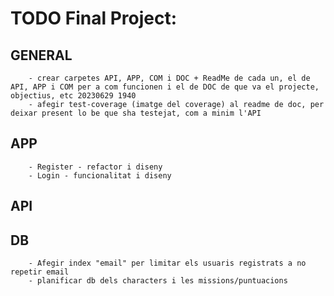 # TODO Final Project:
##  GENERAL
        - crear carpetes API, APP, COM i DOC + ReadMe de cada un, el de API, APP i COM per a com funcionen i el de DOC de que va el projecte, objectius, etc 20230629 1940
        - afegir test-coverage (imatge del coverage) al readme de doc, per deixar present lo be que sha testejat, com a minim l'API

##  APP
        - Register - refactor i diseny
        - Login - funcionalitat i diseny

##  API

##  DB
        - Afegir index "email" per limitar els usuaris registrats a no repetir email
        - planificar db dels characters i les missions/puntuacions